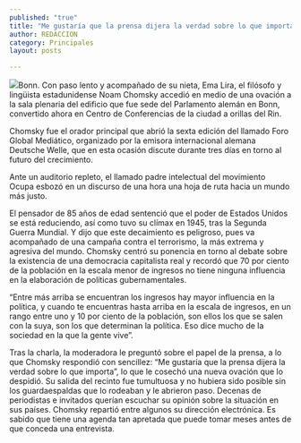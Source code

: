 ```yaml
---
published: "true"
title: "Me gustaría que la prensa dijera la verdad sobre lo que importa: Chomsky"
author: REDACCION
category: Principales
layout: posts

---
```


![](http://i.imgur.com/JxO9mFsm.jpg)Bonn. Con paso lento y acompañado de su nieta, Ema Lira, el filósofo y lingüista estadunidense Noam Chomsky accedió en medio de una ovación a la sala plenaria del edificio que fue sede del Parlamento alemán en Bonn, convertido ahora en Centro de Conferencias de la ciudad a orillas del Rin.

Chomsky fue el orador principal que abrió la sexta edición del llamado Foro Global Mediático, organizado por la emisora internacional alemana Deutsche Welle, que en esta ocasión discute durante tres días en torno al futuro del crecimiento.

Ante un auditorio repleto, el llamado padre intelectual del movimiento Ocupa esbozó en un discurso de una hora una hoja de ruta hacia un mundo más justo.

El pensador de 85 años de edad sentenció que el poder de Estados Unidos se está reduciendo, así como tuvo su clímax en 1945, tras la Segunda Guerra Mundial. Y dijo que este decaimiento es peligroso, pues va acompañado de una campaña contra el terrorismo, la más extrema y agresiva del mundo. Chomsky centró su ponencia en torno al debate sobre la existencia de una democracia capitalista real y recordó que 70 por ciento de la población en la escala menor de ingresos no tiene ninguna influencia en la elaboración de políticas gubernamentales.

“Entre más arriba se encuentran los ingresos hay mayor influencia en la política, y cuando te encuentras hasta arriba en la escala de ingresos, en un rango entre uno y 10 por ciento de la población, son ellos los que se salen con la suya, son los que determinan la política. Eso dice mucho de la sociedad en la que la gente vive”.

Tras la charla, la moderadora le preguntó sobre el papel de la prensa, a lo que Chomsky respondió con sencillez: “Me gustaría que la prensa dijera la verdad sobre lo que importa”, lo que le cosechó una nueva ovación que lo despidió. Su salida del recinto fue tumultuosa y no hubiera sido posible sin los guardaespaldas que lo rodeaban y le abrieron paso. Decenas de periodistas e invitados querían escuchar su opinión sobre la situación en sus países. Chomsky repartió entre algunos su dirección electrónica. Es sabido que tiene una agenda tan apretada que puede tomar meses antes de que conceda una entrevista.
